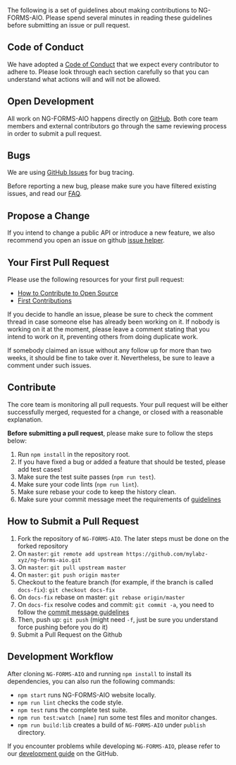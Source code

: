 
The following is a set of guidelines about making contributions to NG-FORMS-AIO. Please spend several minutes in reading these guidelines before submitting an issue or pull request.

## Code of Conduct

We have adopted a [Code of Conduct](https://github.com/mylabz-xyz/ng-forms-aio/blob/master/CODE_OF_CONDUCT.md) that we expect every contributor to adhere to. Please look through each section carefully so that you can understand what actions will and will not be allowed.

## Open Development

All work on NG-FORMS-AIO happens directly on [GitHub](https://github.com/mylabz-xyz/ng-forms-aio). Both core team members and external contributors go through the same reviewing process in order to submit a pull request.

## Bugs

We are using [GitHub Issues](https://github.com/mylabz-xyz/ng-forms-aio/issues) for bug tracing.

Before reporting a new bug, please make sure you have filtered existing issues, and read our [FAQ](docs/faq/en).

## Propose a Change

If you intend to change a public API or introduce a new feature, we also recommend you open an issue on github [issue helper](https://github.com/mylabz-xyz/ng-forms-aio/issues).

## Your First Pull Request

Please use the following resources for your first pull request:

* [How to Contribute to Open Source](https://opensource.guide/how-to-contribute/)
* [First Contributions](https://github.com/firstcontributions/first-contributions)


If you decide to handle an issue, please be sure to check the comment thread in case someone else has already been working on it. If nobody is working on it at the moment, please leave a comment stating that you intend to work on it, preventing others from doing duplicate work.

If somebody claimed an issue without any follow up for more than two weeks, it should be fine to take over it. Nevertheless, be sure to leave a comment under such issues.

## Contribute

The core team is monitoring all pull requests. Your pull request will be either successfully merged, requested for a change, or closed with a reasonable explanation.

**Before submitting a pull request**, please make sure to follow the steps below:

1. Run `npm install` in the repository root.
2. If you have fixed a bug or added a feature that should be tested, please add test cases!
3. Make sure the test suite passes (`npm run test`).
4. Make sure your code lints (`npm run lint`).
5. Make sure rebase your code to keep the history clean.
6. Make sure your commit message meet the requirements of [guidelines](https://github.com/mylabz-xyz/ng-forms-aio/blob/master/CONTRIBUTING.md#-commit-message-guidelines)

## How to Submit a Pull Request

1. Fork the repository of `NG-FORMS-AIO`. The later steps must be done on the forked repository
2. On `master`: `git remote add upstream https://github.com/mylabz-xyz/ng-forms-aio.git`
3. On `master`: `git pull upstream master`
4. On `master`: `git push origin master`
5. Checkout to the feature branch (for example, if the branch is called `docs-fix`): `git checkout docs-fix`
6. On `docs-fix` rebase on master: `git rebase origin/master`
7. On `docs-fix` resolve codes and commit: `git commit -a`, you need to follow the [commit message guidelines](https://github.com/mylabz-xyz/ng-forms-aio/blob/master/CONTRIBUTING.md#-commit-message-guidelines)
8. Then, push up: `git push` (might need `-f`, just be sure you understand force pushing before you do it)
9. Submit a Pull Request on the Github

## Development Workflow

After cloning `NG-FORMS-AIO` and running `npm install` to install its dependencies, you can also run the following commands:

* `npm start` runs NG-FORMS-AIO website locally.
* `npm run lint` checks the code style.
* `npm test` runs the complete test suite.
* `npm run test:watch [name]` run some test files and monitor changes.
* `npm run build:lib` creates a build of `NG-FORMS-AIO` under `publish` directory.

If you encounter problems while developing `NG-FORMS-AIO`, please refer to our [development guide](https://github.com/mylabz-xyz/ng-forms-aio/wiki/Development-Guide) on the GitHub.
